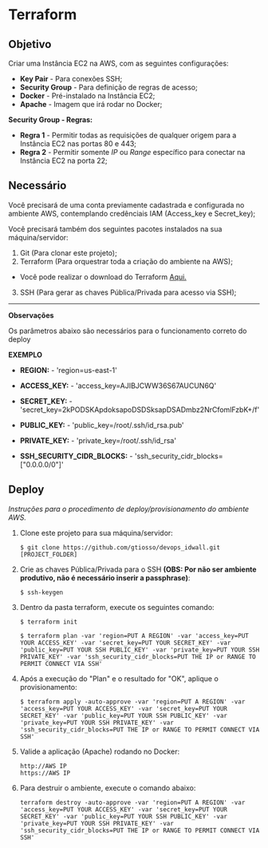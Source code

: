 # Terraform

## Objetivo

Criar uma Instância EC2 na AWS, com as seguintes configurações:

* **Key Pair** - Para conexões SSH;
* **Security Group** - Para definição de regras de acesso;
* **Docker** - Pré-instalado na Instância EC2;
* **Apache** - Imagem que irá rodar no Docker;

**Security Group - Regras:**        
* **Regra 1** - Permitir todas as requisições de qualquer origem para a Instância EC2 nas portas 80 e 443;
* **Regra 2** - Permitir somente _IP_ ou _Range_ específico para conectar na Instância EC2 na porta 22;

## Necessário

Você precisará de uma conta previamente cadastrada e configurada no ambiente AWS, contemplando credênciais IAM (Access_key e Secret_key);

Você precisará também dos seguintes pacotes instalados na sua máquina/servidor:

1.  Git (Para clonar este projeto);
2.  Terraform (Para orquestrar toda a criação do ambiente na AWS);
*  Você pode realizar o download do Terraform [Aqui.](https://www.terraform.io/downloads.html)
3.  SSH (Para gerar as chaves Pública/Privada para acesso via SSH);

---

**Observações** 

Os parâmetros abaixo são necessários para o funcionamento correto do deploy

**EXEMPLO**

* **REGION:** - 'region=us-east-1'

* **ACCESS_KEY:** - 'access_key=AJIBJCWW36S67AUCUN6Q'

* **SECRET_KEY:** - 'secret_key=2kPODSKApdoksapoDSDSksapDSADmbz2NrCfomlFzbK+/f'

* **PUBLIC_KEY:** - 'public_key=/root/.ssh/id_rsa.pub'

* **PRIVATE_KEY:** - 'private_key=/root/.ssh/id_rsa'

* **SSH_SECURITY_CIDR_BLOCKS:** - 'ssh_security_cidr_blocks=["0.0.0.0/0"]'

## Deploy

_Instruções para o procedimento de deploy/provisionamento do ambiente AWS._

1.  Clone este projeto para sua máquina/servidor:

        $ git clone https://github.com/gtiosso/devops_idwall.git [PROJECT_FOLDER]

2.  Crie as chaves Pública/Privada para o SSH **(OBS: Por não ser ambiente produtivo, não é necessário inserir a passphrase)**:

        $ ssh-keygen

3.  Dentro da pasta terraform, execute os seguintes comando:

        $ terraform init

        $ terraform plan -var 'region=PUT A REGION' -var 'access_key=PUT YOUR ACCESS_KEY' -var 'secret_key=PUT YOUR SECRET_KEY' -var 'public_key=PUT YOUR SSH PUBLIC_KEY' -var 'private_key=PUT YOUR SSH PRIVATE_KEY' -var 'ssh_security_cidr_blocks=PUT THE IP or RANGE TO PERMIT CONNECT VIA SSH'

4.  Após a execução do "Plan" e o resultado for "OK", aplique o provisionamento:

        $ terraform apply -auto-approve -var 'region=PUT A REGION' -var 'access_key=PUT YOUR ACCESS_KEY' -var 'secret_key=PUT YOUR SECRET_KEY' -var 'public_key=PUT YOUR SSH PUBLIC_KEY' -var 'private_key=PUT YOUR SSH PRIVATE_KEY' -var 'ssh_security_cidr_blocks=PUT THE IP or RANGE TO PERMIT CONNECT VIA SSH'
       
5.  Valide a aplicação (Apache) rodando no Docker:

        http://AWS IP
        https://AWS IP
        
6.  Para destruir o ambiente, execute o comando abaixo:

        terraform destroy -auto-approve -var 'region=PUT A REGION' -var 'access_key=PUT YOUR ACCESS_KEY' -var 'secret_key=PUT YOUR SECRET_KEY' -var 'public_key=PUT YOUR SSH PUBLIC_KEY' -var 'private_key=PUT YOUR SSH PRIVATE_KEY' -var 'ssh_security_cidr_blocks=PUT THE IP or RANGE TO PERMIT CONNECT VIA SSH'

